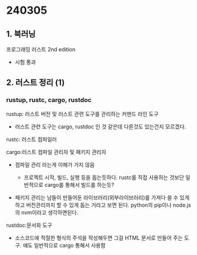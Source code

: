 # 240305

## 1. 북러닝
 
프로그래밍 러스트 2nd edition

- 시험 통과

## 2. 러스트 정리 (1)


### rustup, rustc, cargo, rustdoc

rustup:  러스트 버전 및 러스트 관련 도구를 관리하는 커맨드 라인 도구

- 러스트 관련 도구는 cargo, rustdoc  인 것 같은데 다른것도 있는건지 모르겠다.

rustc: 러스트 컴파일러

cargo:러스트 컴파일 관리자 및 패키지 관리자

- 컴파일 관리 라는게 이해가 가지 않음

    - 프로젝트 시작, 빌드, 실행 등을 돕는듯하다. rustc를 직접 사용하는 것보단 일반적으로 cargo를 통해서 빌드를 하는듯?

- 패키지 관리는 남들이 만들어둔 라이브러리(외부라이브러리)를 가져다 쓸 수 있게 하고 버전관리까지 할 수 있게 돕는 거라고 보면 된다. python의 pip이나 node.js의 nvm이라고 생각하면된다. 

rustdoc:문서화 도구

- 소스코드에 적절한 형식의 주석을 작성해두면 그걸 HTML 문서로 만들어 주는 도구. 얘도 일반적으로 cargo 통해서 사용함

